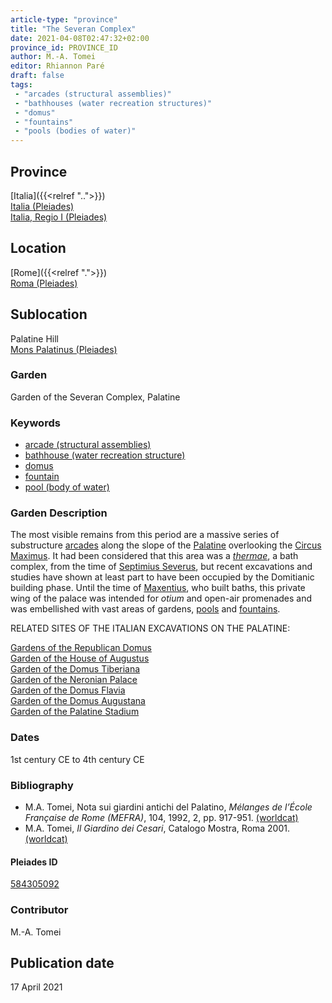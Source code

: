 ```yaml
---
article-type: "province"
title: "The Severan Complex"
date: 2021-04-08T02:47:32+02:00
province_id: PROVINCE_ID
author: M.-A. Tomei
editor: Rhiannon Paré
draft: false
tags:
 - "arcades (structural assemblies)"
 - "bathhouses (water recreation structures)"
 - "domus"
 - "fountains"
 - "pools (bodies of water)"
---
```


## Province

[Italia]({{<relref "..">}})\
[Italia (Pleiades)](https://pleiades.stoa.org/places/1052)\
[Italia, Regio I (Pleiades)](https://pleiades.stoa.org/places/441075550)
<!-- -->
## Location

[Rome]({{<relref ".">}}) \
[Roma (Pleiades)](https://pleiades.stoa.org/places/423025)
<!-- -->
## Sublocation

Palatine Hill \
[Mons Palatinus (Pleiades)](https://pleiades.stoa.org/places/971691208)
<!-- -->
<!-- -->
<!-- -->
### Garden

Garden of the Severan Complex, Palatine
<!-- -->
### Keywords
<!-- -->
- [arcade (structural assemblies)](http://vocab.getty.edu/page/aat/300002580)
- [bathhouse (water recreation structure)](http://vocab.getty.edu/page/aat/300007347)
- [domus](http://vocab.getty.edu/page/aat/300005506)
- [fountain](http://vocab.getty.edu/page/aat/300006179)
- [pool (body of water)](http://vocab.getty.edu/page/aat/300008692)
<!-- -->
<!-- -->
### Garden Description
<!-- -->
The most visible remains from this period are a massive series of substructure [arcades](http://vocab.getty.edu/page/aat/300002580) along the slope of the [Palatine](https://en.wikipedia.org/wiki/Palatine_Hill) overlooking the [Circus Maximus](https://www.digitalaugustanrome.org/records/circus-maximus). It had been considered that this area was a  [*thermae*](https://en.wikipedia.org/wiki/Thermae), a bath complex, from the time of [Septimius Severus](https://en.wikipedia.org/wiki/Septimius_Severus), but recent excavations and studies have shown at least part to have been occupied by the Domitianic building phase. Until the time of [Maxentius](https://en.wikipedia.org/wiki/Maxentius), who built baths, this private wing of the palace was intended for *otium* and open-air promenades and was embellished with vast areas of gardens, [pools](http://vocab.getty.edu/page/aat/300008692) and [fountains](http://vocab.getty.edu/page/aat/300006179).
<!-- -->
RELATED SITES OF THE ITALIAN EXCAVATIONS ON THE PALATINE:
<!-- -->
[Gardens of the Republican Domus]({{<relref"/palatine_domus.md">}})\
[Garden of the House of Augustus]({{<relref"/house_of_augustus.md">}})\
[Garden of the Domus Tiberiana]({{<relref"/Domus_tiberiana.md">}})\
[Garden of the Neronian Palace]({{<relref"/palace_of_nero.md">}})\
[Garden of the Domus Flavia]({{<relref"/Domus_flavia.md">}})\
[Garden of the Domus Augustana]({{<relref"/domus_augustana.md">}})\
[Garden of the Palatine Stadium]({{<relref"/palatine_stadium.md">}})
<!-- -->
<!-- -->
### Dates

1st century CE to 4th century CE
<!-- -->
### Bibliography
<!-- -->
* M.A. Tomei, Nota sui giardini antichi del Palatino, *Mélanges de l’École Française de Rome (MEFRA)*, 104, 1992, 2, pp. 917-951. [(worldcat)](http://www.worldcat.org/oclc/972029282)
* M.A. Tomei, *Il Giardino dei Cesari*, Catalogo Mostra, Roma 2001. [(worldcat)](http://www.worldcat.org/oclc/5894435382)
<!-- -->
#### Pleiades ID

[584305092](https://pleiades.stoa.org/places/584305092)
<!-- -->
### Contributor

M.-A. Tomei
<!-- -->
## Publication date
<!-- -->
17 April 2021
